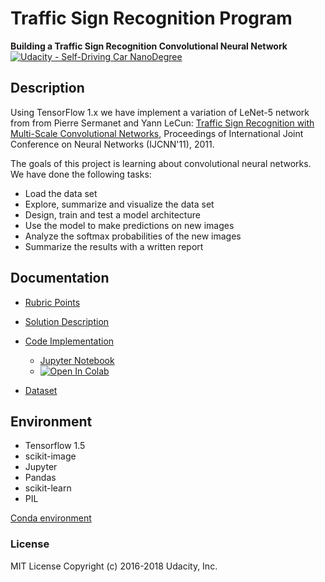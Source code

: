 # Traffic Sign Recognition Program
**Building a Traffic Sign Recognition Convolutional Neural Network**
[![Udacity - Self-Driving Car NanoDegree](https://s3.amazonaws.com/udacity-sdc/github/shield-carnd.svg)](http://www.udacity.com/drive)

## Description
Using TensorFlow 1.x we have implement a variation of LeNet-5 network from from Pierre Sermanet and Yann LeCun: [Traffic Sign Recognition with Multi-Scale Convolutional Networks](http://yann.lecun.com/exdb/publis/pdf/sermanet-ijcnn-11.pdf), Proceedings of International Joint Conference on Neural Networks (IJCNN'11), 2011.

The goals of this project is learning about convolutional neural networks. We have done the following tasks:

* Load the data set
* Explore, summarize and visualize the data set
* Design, train and test a model architecture
* Use the model to make predictions on new images
* Analyze the softmax probabilities of the new images
* Summarize the results with a written report

## Documentation
- [Rubric Points](https://review.udacity.com/#!/rubrics/481/view)
- [Solution Description](Report.md)
- [Code Implementation](TrafficSignClassifier.html)
  - [Jupyter Notebook](TrafficSignClassifier.ipynb)
  -  <a href="https://colab.research.google.com/github/hurtadosanti/TrafficSignClassifier/blob/master/TrafficSignClassifier.ipynb" target="_parent"><img src="https://colab.research.google.com/assets/colab-badge.svg" alt="Open In Colab"/></a>

- [Dataset](https://s3-us-west-1.amazonaws.com/udacity-selfdrivingcar/traffic-signs-data.zip)

## Environment

- Tensorflow 1.5
- scikit-image
- Jupyter
- Pandas
- scikit-learn
- PIL

[Conda environment](environment.yml)

### License
MIT License Copyright (c) 2016-2018 Udacity, Inc.
